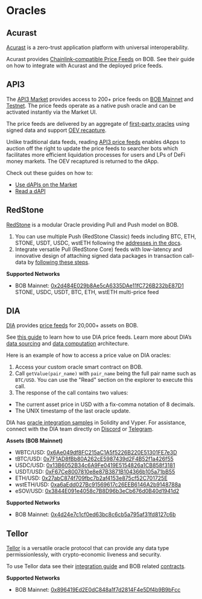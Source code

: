 # Oracles

## Acurast

[Acurast](https://acurast.com/) is a zero-trust application platform with universal interoperability.

Acurast provides [Chainlink-compatible Price Feeds](https://docs.acurast.com/integrations/evm/#chainlink-compatible-price-feeds) on BOB. See their guide on how to integrate with Acurast and the deployed price feeds.

## API3

The [API3 Market](https://market.api3.org/bob) provides access to 200+ price feeds on [BOB Mainnet](https://market.api3.org/bob) and [Testnet](https://market.api3.org/bob-sepolia-testnet). The price feeds operate as a native push oracle and can be activated instantly via the Market UI.

The price feeds are delivered by an aggregate of [first-party oracles](https://docs.api3.org/explore/airnode/why-first-party-oracles.html) using signed data and support [OEV recapture](https://docs.api3.org/explore/introduction/oracle-extractable-value.html).

Unlike traditional data feeds, reading [API3 price feeds](https://docs.api3.org/guides/dapis/) enables dApps to auction off the right to update the price feeds to searcher bots which facilitates more efficient liquidation processes for users and LPs of DeFi money markets. The OEV recaptured is returned to the dApp.

Check out these guides on how to:
- [Use dAPIs on the Market](https://docs.api3.org/guides/dapis/subscribing-to-dapis/)
- [Read a dAPI](https://docs.api3.org/guides/dapis/read-a-dapi/)

<!-- TODO: Add addresses after API3 deploys -->

## RedStone

[RedStone](https://redstone.finance/) is a modular Oracle providing Pull and Push model on BOB.

1. You can use multiple Push (RedStone Classic) feeds including BTC, ETH, STONE, USDT, USDC, wstETH following the [addresses in the docs](https://docs.redstone.finance/docs/smart-contract-devs/price-feeds).
2. Integrate versatile Pull (RedStone Core) feeds with low-latency and innovative design of attaching signed data packages in transaction call-data by [following these steps](https://docs.redstone.finance/docs/smart-contract-devs/get-started/redstone-core).

**Supported Networks**

- BOB Mainnet: [0x2d484E029b8Ae5cA6335DAe11fC726B232bE87D1](https://explorer.gobob.xyz/address/0x2d484E029b8Ae5cA6335DAe11fC726B232bE87D1) STONE, USDC, USDT, BTC, ETH, wstETH multi-price feed

## DIA

[DIA](https://www.diadata.org/) provides [price feeds](https://www.diadata.org/app/price/) for 20,000+ assets on BOB.

See [this guide](https://docs.diadata.org/introduction/intro-to-dia-oracles/access-the-oracle) to learn how to use DIA price feeds. Learn more about DIA’s [data sourcing](https://docs.diadata.org/introduction/dia-technical-structure/data-sourcing) and [data computation](https://docs.diadata.org/introduction/dia-technical-structure/data-computation) architecture.

Here is an example of how to access a price value on DIA oracles:

1. Access your custom oracle smart contract on BOB.
2. Call `getValue(pair_name)` with `pair_name` being the full pair name such as `BTC/USD`. You can use the "Read" section on the explorer to execute this call.
3. The response of the call contains two values:

- The current asset price in USD with a fix-comma notation of 8 decimals.
- The UNIX timestamp of the last oracle update.

DIA has [oracle integration samples](https://docs.diadata.org/products/token-price-feeds/access-the-oracle) in Solidity and Vyper. For assistance, connect with the DIA team directly on [Discord](https://discord.gg/ZvGjVY5uvs) or [Telegram](https://t.me/diadata_org).

**Assets (BOB Mainnet)**

- WBTC/USD: [0x6Ae049df8FC215aC1A5f5226B220E51301FE7e3D](https://explorer.gobob.xyz/address/0x6Ae049df8FC215aC1A5f5226B220E51301FE7e3D)
- tBTC/USD: [0x7F1AD8fBb80A262cE5987439d2F4B52f1a426f55](https://explorer.gobob.xyz/address/0x7F1AD8fBb80A262cE5987439d2F4B52f1a426f55)
- USDC/USD: [0x13B6052B34c6A9Fe0419E5154826a1CB858f3181](https://explorer.gobob.xyz/address/0x13B6052B34c6A9Fe0419E5154826a1CB858f3181)
- USDT/USD: [0xF67Ce8007810e8e87B3871B104366b105a71bB55](https://explorer.gobob.xyz/address/0xF67Ce8007810e8e87B3871B104366b105a71bB55)
- ETH/USD: [0x27abC874f709fbc7b2af4153e875cf52C701725E](https://explorer.gobob.xyz/address/0x27abC874f709fbc7b2af4153e875cf52C701725E)
- wstETH/USD: [0xa6aEdd027Bc91569617c26EEB6146A2b9148788a](https://explorer.gobob.xyz/address/0xa6aEdd027Bc91569617c26EEB6146A2b9148788a)
- eSOV/USD: [0x3844E091e4058c7B8D96b3eCb676d0B40d1941d2](https://explorer.gobob.xyz/address/0x3844E091e4058c7B8D96b3eCb676d0B40d1941d2)

**Supported Networks**

- BOB Mainnet: [0x4d24e7c1cf0ed63bc8c6cb5a795af31fd8127c6b](https://explorer.gobob.xyz/address/0x4d24E7c1cF0ed63bc8c6cB5a795af31FD8127C6B)

## Tellor

[Tellor](https://tellor.io/) is a versatile oracle protocol that can provide any data type permissionlessly, with crypto-economic liveness and security.

To use Tellor data see their [integration guide](https://docs.tellor.io/tellor/getting-data/solidity-integration) and BOB related [contracts](https://docs.tellor.io/tellor/the-basics/contracts-reference#bob).

**Supported Networks**

- BOB Mainnet: [0x896419Ed2E0dC848a1f7d2814F4e5Df4b9B9bFcc](https://explorer.gobob.xyz/address/0x896419Ed2E0dC848a1f7d2814F4e5Df4b9B9bFcc)
